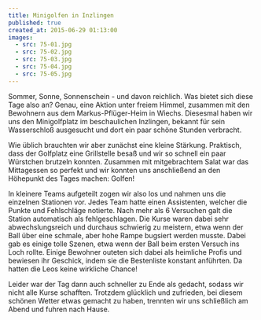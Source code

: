```yaml
---
title: Minigolfen in Inzlingen
published: true
created_at: 2015-06-29 01:13:00
images:
  - src: 75-01.jpg
  - src: 75-02.jpg
  - src: 75-03.jpg
  - src: 75-04.jpg
  - src: 75-05.jpg
---
```


Sommer, Sonne, Sonnenschein - und davon reichlich. Was bietet sich diese Tage also an? Genau, eine Aktion unter freiem Himmel, zusammen mit den Bewohnern aus dem Markus-Pflüger-Heim in Wiechs. Diesesmal haben wir uns den Minigolfplatz im beschaulichen Inzlingen, bekannt für sein Wasserschloß ausgesucht und dort ein paar schöne Stunden verbracht.

Wie üblich brauchten wir aber zunächst eine kleine Stärkung. Praktisch, dass der Golfplatz eine Grillstelle besaß und wir so schnell ein paar Würstchen brutzeln konnten. Zusammen mit mitgebrachtem Salat war das Mittagessen so perfekt und wir konnten uns anschließend an den Höhepunkt des Tages machen: Golfen!

In kleinere Teams aufgeteilt zogen wir also los und nahmen uns die einzelnen Stationen vor. Jedes Team hatte einen Assistenten, welcher die Punkte und Fehlschläge notierte. Nach mehr als 6 Versuchen galt die Station automatisch als fehlgeschlagen. Die Kurse waren dabei sehr abwechslungsreich und durchaus schwierig zu meistern, etwa wenn der Ball über eine schmale, aber hohe Rampe bugsiert werden musste. Dabei gab es einige tolle Szenen, etwa wenn der Ball beim ersten Versuch ins Loch rollte. Einige Bewohner outeten sich dabei als heimliche Profis und bewiesen ihr Geschick, indem sie die Bestenliste konstant anführten. Da hatten die Leos keine wirkliche Chance!

Leider war der Tag dann auch schneller zu Ende als gedacht, sodass wir nicht alle Kurse schafften. Trotzdem glücklich und zufrieden, bei diesem schönen Wetter etwas gemacht zu haben, trennten wir uns schließlich am Abend und fuhren nach Hause.

